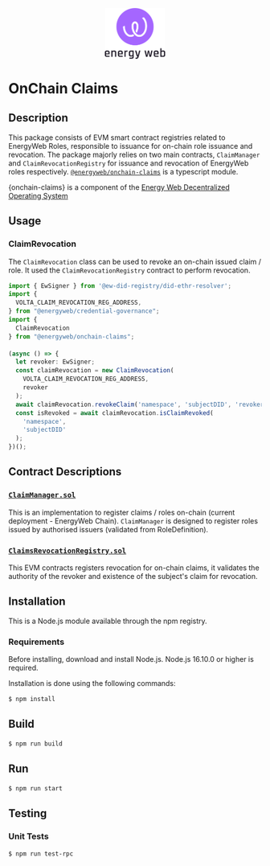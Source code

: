 <p align="center">
  <a href="https://www.energyweb.org" target="blank"><img src="../../images/EW.png" width="120" alt="Energy Web Foundation Logo" /></a>
</p>


# OnChain Claims

## Description
This package consists of EVM smart contract registries related to EnergyWeb Roles, responsible to issuance for on-chain role issuance and revocation. The package majorly relies on two main contracts, `ClaimManager` and `ClaimRevocationRegistry` for issuance and revocation of EnergyWeb roles respectively.
[`@energyweb/onchain-claims`](../onchain-claims/) is a typescript module. 

{onchain-claims} is a component of the [Energy Web Decentralized Operating System](#ew-dos)

## Usage

### ClaimRevocation

The `ClaimRevocation` class can be used to revoke an on-chain issued claim / role. It used the `ClaimRevocationRegistry` contract to perform revocation.
```typescript
import { EwSigner } from '@ew-did-registry/did-ethr-resolver';
import {
  VOLTA_CLAIM_REVOCATION_REG_ADDRESS,
} from "@energyweb/credential-governance";
import {
  ClaimRevocation
} from "@energyweb/onchain-claims";

(async () => {
  let revoker: EwSigner;
  const claimRevocation = new ClaimRevocation(
    VOLTA_CLAIM_REVOCATION_REG_ADDRESS,
    revoker
  );
  await claimRevocation.revokeClaim('namespace', 'subjectDID', 'revokerDID');
  const isRevoked = await claimRevocation.isClaimRevoked(
    'namespace',
    'subjectDID'
  );
})();
```

## Contract Descriptions

### [`ClaimManager.sol`](../onchain-claims/contracts/ClaimManager.sol)

This is an implementation to register claims / roles on-chain (current deployment - EnergyWeb Chain). `ClaimManager` is designed to register roles issued by authorised issuers (validated from RoleDefinition).

### [`ClaimsRevocationRegistry.sol`](../onchain-claims/contracts/ClaimsRevocationRegistry.sol)

This EVM contracts registers revocation for on-chain claims, it validates the authority of the revoker and existence of the subject's claim for revocation.

## Installation
This is a Node.js module available through the npm registry.

### Requirements

Before installing, download and install Node.js. Node.js 16.10.0 or higher is required.

Installation is done using the following commands:

``` sh
$ npm install
```

## Build
``` sh
$ npm run build
```

## Run
``` sh
$ npm run start
```
## Testing 

### Unit Tests
``` sh
$ npm run test-rpc
```
